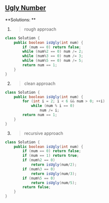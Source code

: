 ## [Ugly Number](https://leetcode.com/problems/ugly-number/description/)

**Solutions: **
1. > rough approach

```java
class Solution {
    public boolean isUgly(int num) {
        if (num == 0) return false;
        while (num%2 == 0) num /= 2;
        while (num%3 == 0) num /= 3;
        while (num%5 == 0) num /= 5;
        return num == 1;
    }
}
```

2. > clean approach

```java
class Solution {
    public boolean isUgly(int num) {
        for (int i = 2; i < 6 && num > 0; ++i)
            while (num % i == 0)
                num /= i;
        return num == 1;
    }
}
```

3. > recursive approach

```java
class Solution {
    public boolean isUgly(int num) {
        if (num == 0) return false;
        if (num == 1) return true;
        if (num%2 == 0) 
            return isUgly(num/2);
        if (num%3 == 0) 
            return isUgly(num/3);
        if (num%5 == 0)
            return isUgly(num/5);
        return false;
    }
}
```


